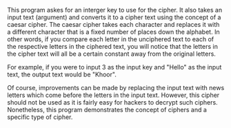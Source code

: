 This program askes for an interger key to use for the cipher. It also takes an input text (argument) and converts it to a cipher text using the concept of a caesar cipher. 
The caesar cipher takes each character and replaces it with a different character that is a fixed number of places down the alphabet. In other words, if you compare each 
letter in the unciphered text to each of the respective letters in the ciphered text, you will notice that the letters in the cipher text will all be a certain constant 
away from the original letters. 

For example, if you were to input 3 as the input key and "Hello" as the input text, the output text would be "Khoor". 

Of course, improvements can be made by replacing the input text with news letters which come before the letters in the input text. However, this cipher should not be used 
as it is fairly easy for hackers to decrypt such ciphers. Nonetheless, this program demonstrates the concept of ciphers and a specific type of cipher. 
